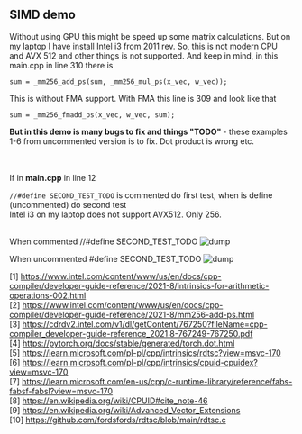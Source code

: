 <h2>SIMD demo</h2>
Without using GPU this might be speed up some matrix calculations. But on my laptop I have install Intel i3 from 2011 rev. So, this is not modern CPU and AVX 512 and other things is not supported. And keep in mind, in this main.cpp in line 310 there is 

```
sum = _mm256_add_ps(sum, _mm256_mul_ps(x_vec, w_vec));
```

This is without FMA support. With FMA this line is 309 and look like that

```
sum = _mm256_fmadd_ps(x_vec, w_vec, sum);
```

<b>But in this demo is many bugs to fix and things "TODO" </b> - these examples 1-6 from uncommented version is to fix. Dot product is wrong etc.

<br /><br />
If in <b>main.cpp</b> in line 12 

``` //#define SECOND_TEST_TODO ```
is commented do first test, when is define (uncommented) do second test <br /> Intel i3 on my laptop does not support AVX512. Only 256. <br /><br />

When commented //#define SECOND_TEST_TODO
![dump](https://github.com/KarolDuracz/scratchpad/blob/main/MachineLearning/AVX%20features%20Intel/434%20-%2024-11-2024%20-%20todo%20avx%20256.png?raw=true)

When uncommented #define SECOND_TEST_TODO
![dump](https://github.com/KarolDuracz/scratchpad/blob/main/MachineLearning/AVX%20features%20Intel/434%20-%2024-11-2024%20-%20todo%20avx%20ifndef%20second%20test.png?raw=true)

[1] https://www.intel.com/content/www/us/en/docs/cpp-compiler/developer-guide-reference/2021-8/intrinsics-for-arithmetic-operations-002.html<br />
[2] https://www.intel.com/content/www/us/en/docs/cpp-compiler/developer-guide-reference/2021-8/mm256-add-ps.html<br />
[3] https://cdrdv2.intel.com/v1/dl/getContent/767250?fileName=cpp-compiler_developer-guide-reference_2021.8-767249-767250.pdf<br />
[4] https://pytorch.org/docs/stable/generated/torch.dot.html<br />
[5] https://learn.microsoft.com/pl-pl/cpp/intrinsics/rdtsc?view=msvc-170<br />
[6] https://learn.microsoft.com/pl-pl/cpp/intrinsics/cpuid-cpuidex?view=msvc-170<br />
[7] https://learn.microsoft.com/en-us/cpp/c-runtime-library/reference/fabs-fabsf-fabsl?view=msvc-170<br />
[8] https://en.wikipedia.org/wiki/CPUID#cite_note-46<br />
[9] https://en.wikipedia.org/wiki/Advanced_Vector_Extensions<br />
[10] https://github.com/fordsfords/rdtsc/blob/main/rdtsc.c<br />
